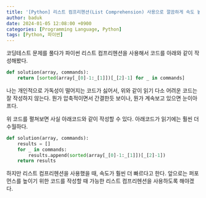 ```yaml
---
title: '[Python] 리스트 컴프리헨션(List Comprehension) 사용으로 깔끔하게 속도 높이기'
author: baduk
date: 2024-01-05 12:08:00 +0900
categories: [Programming Language, Python]
tags: [Python, 파이썬]
---
```

<script async src="https://pagead2.googlesyndication.com/pagead/js/adsbygoogle.js?client=ca-pub-2582023706445264"
     crossorigin="anonymous"></script>

코딩테스트 문제를 풀다가 파이썬 리스트 컴프리헨션을 사용해서 코드를 아래와 같이 작성해봤다.
```python
def solution(array, commands):
    return [sorted(array[_[0]-1:_[1]])[_[2]-1] for _ in commands]
```

나는 개인적으로 가독성이 떨어지는 코드가 싫어서, 위와 같이 읽기 다소 어려운 코드는 잘 작성하지 않는다. 뭔가 압축적이면서 간결한듯 보이나, 뭔가 계속보고 있으면 눈이아프다.

위 코드를 펼쳐보면 사실 아래코드와 같이 작성할 수 있다. 아래코드가 읽기에는 훨씬 더 수월하다.
```python
def solution(array, commands):
    results = []
    for _ in commands:
        results.append(sorted(array[_[0]-1:_[1]])[_[2]-1])
    return results
```
하지만 리스트 컴프리헨션을 사용했을 때, 속도가 훨씬 더 빠르다고 한다.
앞으로는 퍼포먼스를 높이기 위한 코드를 작성할 때 가능한 리스트 컴프리헨션을  사용하도록 해야겠다.

<script async src="https://pagead2.googlesyndication.com/pagead/js/adsbygoogle.js?client=ca-pub-2582023706445264"
     crossorigin="anonymous"></script>